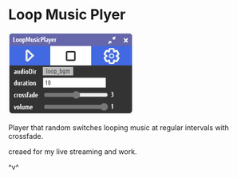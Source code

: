 # Loop Music Plyer

![LoopMusicPlayer](./lpm.png)

Player that random switches looping music at regular intervals with crossfade.

creaed for my live streaming and work.  

^v^
